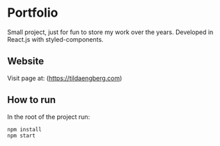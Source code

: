 # Portfolio

Small project, just for fun to store my work over the years. Developed in React.js with styled-components.

## Website

Visit page at: (https://tildaengberg.com)

## How to run

In the root of the project run:

```
npm install
npm start
```
